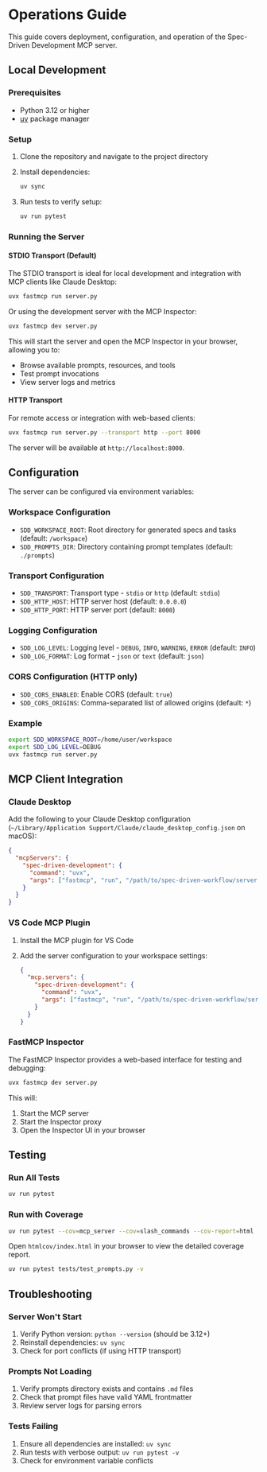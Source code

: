 # Operations Guide

This guide covers deployment, configuration, and operation of the Spec-Driven Development MCP server.

## Local Development

### Prerequisites

- Python 3.12 or higher
- [uv](https://docs.astral.sh/uv/) package manager

### Setup

1. Clone the repository and navigate to the project directory
2. Install dependencies:

   ```bash
   uv sync
   ```

3. Run tests to verify setup:

   ```bash
   uv run pytest
   ```

### Running the Server

#### STDIO Transport (Default)

The STDIO transport is ideal for local development and integration with MCP clients like Claude Desktop:

```bash
uvx fastmcp run server.py
```

Or using the development server with the MCP Inspector:

```bash
uvx fastmcp dev server.py
```

This will start the server and open the MCP Inspector in your browser, allowing you to:

- Browse available prompts, resources, and tools
- Test prompt invocations
- View server logs and metrics

#### HTTP Transport

For remote access or integration with web-based clients:

```bash
uvx fastmcp run server.py --transport http --port 8000
```

The server will be available at `http://localhost:8000`.

## Configuration

The server can be configured via environment variables:

### Workspace Configuration

- `SDD_WORKSPACE_ROOT`: Root directory for generated specs and tasks (default: `/workspace`)
- `SDD_PROMPTS_DIR`: Directory containing prompt templates (default: `./prompts`)

### Transport Configuration

- `SDD_TRANSPORT`: Transport type - `stdio` or `http` (default: `stdio`)
- `SDD_HTTP_HOST`: HTTP server host (default: `0.0.0.0`)
- `SDD_HTTP_PORT`: HTTP server port (default: `8000`)

### Logging Configuration

- `SDD_LOG_LEVEL`: Logging level - `DEBUG`, `INFO`, `WARNING`, `ERROR` (default: `INFO`)
- `SDD_LOG_FORMAT`: Log format - `json` or `text` (default: `json`)

### CORS Configuration (HTTP only)

- `SDD_CORS_ENABLED`: Enable CORS (default: `true`)
- `SDD_CORS_ORIGINS`: Comma-separated list of allowed origins (default: `*`)

### Example

```bash
export SDD_WORKSPACE_ROOT=/home/user/workspace
export SDD_LOG_LEVEL=DEBUG
uvx fastmcp run server.py
```

## MCP Client Integration

### Claude Desktop

Add the following to your Claude Desktop configuration (`~/Library/Application Support/Claude/claude_desktop_config.json` on macOS):

```json
{
  "mcpServers": {
    "spec-driven-development": {
      "command": "uvx",
      "args": ["fastmcp", "run", "/path/to/spec-driven-workflow/server.py"]
    }
  }
}
```

### VS Code MCP Plugin

1. Install the MCP plugin for VS Code
2. Add the server configuration to your workspace settings:

   ```json
   {
     "mcp.servers": {
       "spec-driven-development": {
         "command": "uvx",
         "args": ["fastmcp", "run", "/path/to/spec-driven-workflow/server.py"]
       }
     }
   }
   ```

### FastMCP Inspector

The FastMCP Inspector provides a web-based interface for testing and debugging:

```bash
uvx fastmcp dev server.py
```

This will:

1. Start the MCP server
2. Start the Inspector proxy
3. Open the Inspector UI in your browser

## Testing

### Run All Tests

```bash
uv run pytest
```

### Run with Coverage

```bash
uv run pytest --cov=mcp_server --cov=slash_commands --cov-report=html
```

Open `htmlcov/index.html` in your browser to view the detailed coverage report.

```bash
uv run pytest tests/test_prompts.py -v
```

## Troubleshooting

### Server Won't Start

1. Verify Python version: `python --version` (should be 3.12+)
2. Reinstall dependencies: `uv sync`
3. Check for port conflicts (if using HTTP transport)

### Prompts Not Loading

1. Verify prompts directory exists and contains `.md` files
2. Check that prompt files have valid YAML frontmatter
3. Review server logs for parsing errors

### Tests Failing

1. Ensure all dependencies are installed: `uv sync`
2. Run tests with verbose output: `uv run pytest -v`
3. Check for environment variable conflicts
